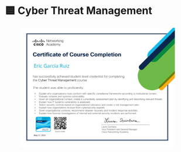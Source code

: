 # 🟦 Cyber Threat Management

<figure><img src="../.gitbook/assets/Cybersecurity_Management_Eric_Garcia.jpg" alt=""><figcaption></figcaption></figure>

